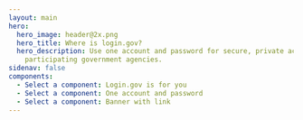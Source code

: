 ```yaml
---
layout: main
hero:
  hero_image: header@2x.png
  hero_title: Where is login.gov?
  hero_description: Use one account and password for secure, private access to
    participating government agencies.
sidenav: false
components:
  - Select a component: Login.gov is for you
  - Select a component: One account and password
  - Select a component: Banner with link
---
```

